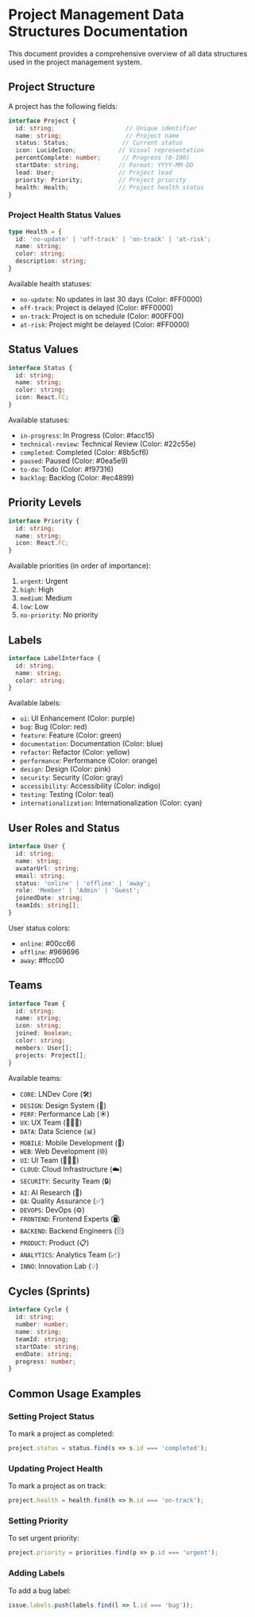 # Project Management Data Structures Documentation

This document provides a comprehensive overview of all data structures used in the project management system.

## Project Structure

A project has the following fields:

```typescript
interface Project {
  id: string;                    // Unique identifier
  name: string;                  // Project name
  status: Status;               // Current status
  icon: LucideIcon;            // Visual representation
  percentComplete: number;      // Progress (0-100)
  startDate: string;           // Format: YYYY-MM-DD
  lead: User;                  // Project lead
  priority: Priority;          // Project priority
  health: Health;              // Project health status
}
```

### Project Health Status Values

```typescript
type Health = {
  id: 'no-update' | 'off-track' | 'on-track' | 'at-risk';
  name: string;
  color: string;
  description: string;
}
```

Available health statuses:
- `no-update`: No updates in last 30 days (Color: #FF0000)
- `off-track`: Project is delayed (Color: #FF0000)
- `on-track`: Project is on schedule (Color: #00FF00)
- `at-risk`: Project might be delayed (Color: #FF0000)

## Status Values

```typescript
interface Status {
  id: string;
  name: string;
  color: string;
  icon: React.FC;
}
```

Available statuses:
- `in-progress`: In Progress (Color: #facc15)
- `technical-review`: Technical Review (Color: #22c55e)
- `completed`: Completed (Color: #8b5cf6)
- `paused`: Paused (Color: #0ea5e9)
- `to-do`: Todo (Color: #f97316)
- `backlog`: Backlog (Color: #ec4899)

## Priority Levels

```typescript
interface Priority {
  id: string;
  name: string;
  icon: React.FC;
}
```

Available priorities (in order of importance):
1. `urgent`: Urgent
2. `high`: High
3. `medium`: Medium
4. `low`: Low
5. `no-priority`: No priority

## Labels

```typescript
interface LabelInterface {
  id: string;
  name: string;
  color: string;
}
```

Available labels:
- `ui`: UI Enhancement (Color: purple)
- `bug`: Bug (Color: red)
- `feature`: Feature (Color: green)
- `documentation`: Documentation (Color: blue)
- `refactor`: Refactor (Color: yellow)
- `performance`: Performance (Color: orange)
- `design`: Design (Color: pink)
- `security`: Security (Color: gray)
- `accessibility`: Accessibility (Color: indigo)
- `testing`: Testing (Color: teal)
- `internationalization`: Internationalization (Color: cyan)

## User Roles and Status

```typescript
interface User {
  id: string;
  name: string;
  avatarUrl: string;
  email: string;
  status: 'online' | 'offline' | 'away';
  role: 'Member' | 'Admin' | 'Guest';
  joinedDate: string;
  teamIds: string[];
}
```

User status colors:
- `online`: #00cc66
- `offline`: #969696
- `away`: #ffcc00

## Teams

```typescript
interface Team {
  id: string;
  name: string;
  icon: string;
  joined: boolean;
  color: string;
  members: User[];
  projects: Project[];
}
```

Available teams:
- `CORE`: LNDev Core (🛠️)
- `DESIGN`: Design System (🎨)
- `PERF`: Performance Lab (☀️)
- `UX`: UX Team (👨🏼‍🎨)
- `DATA`: Data Science (📊)
- `MOBILE`: Mobile Development (📱)
- `WEB`: Web Development (🌐)
- `UI`: UI Team (👨🏼‍🎨)
- `CLOUD`: Cloud Infrastructure (☁️)
- `SECURITY`: Security Team (🔒)
- `AI`: AI Research (🧠)
- `QA`: Quality Assurance (✅)
- `DEVOPS`: DevOps (⚙️)
- `FRONTEND`: Frontend Experts (🖥️)
- `BACKEND`: Backend Engineers (🗄️)
- `PRODUCT`: Product (📋)
- `ANALYTICS`: Analytics Team (📈)
- `INNO`: Innovation Lab (💡)

## Cycles (Sprints)

```typescript
interface Cycle {
  id: string;
  number: number;
  name: string;
  teamId: string;
  startDate: string;
  endDate: string;
  progress: number;
}
```

## Common Usage Examples

### Setting Project Status
To mark a project as completed:
```typescript
project.status = status.find(s => s.id === 'completed');
```

### Updating Project Health
To mark a project as on track:
```typescript
project.health = health.find(h => h.id === 'on-track');
```

### Setting Priority
To set urgent priority:
```typescript
project.priority = priorities.find(p => p.id === 'urgent');
```

### Adding Labels
To add a bug label:
```typescript
issue.labels.push(labels.find(l => l.id === 'bug'));
```

